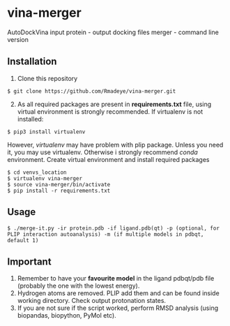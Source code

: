 # vina-merger
AutoDockVina input protein - output docking files merger  - command line version

## Installation
1. Clone this repository
```
$ git clone https://github.com/Rmadeye/vina-merger.git
```
2. As all required packages are present in **requirements.txt** file, using virtual environment is strongly recommended.
If virtualenv is not installed:
```
$ pip3 install virtualenv
```
However, *virtualenv* may have problem with plip package. Unless you need it, you may use virtualenv. Otherwise i
strongly recommend *conda* environment. Create virtual environment and install required packages
```
$ cd venvs_location
$ virtualenv vina-merger
$ source vina-merger/bin/activate
$ pip install -r requirements.txt
```
## Usage
```
$ ./merge-it.py -ir protein.pdb -if ligand.pdb(qt) -p (optional, for PLIP interaction autoanalysis) -m (if multiple models in pdbqt, default 1)
```

## Important

1. Remember to have your **favourite model** in the ligand pdbqt/pdb file (probably the one with the lowest energy).
2. Hydrogen atoms are removed. PLIP add them and can be found inside working directory. Check output protonation states.
3. If you are not sure if the script worked, perform RMSD analysis (using biopandas, biopython, PyMol etc).
